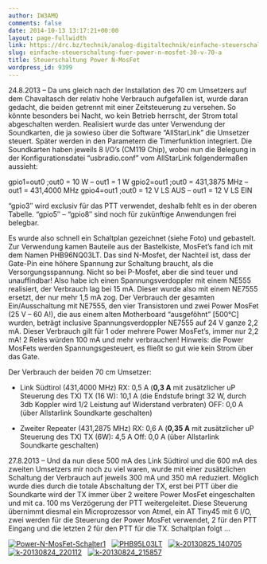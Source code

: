 ```yaml
---
author: IW3AMQ
comments: false
date: 2014-10-13 13:17:21+00:00
layout: page-fullwidth
link: https://drc.bz/technik/analog-digitaltechnik/einfache-steuerschaltung-fuer-power-n-mosfet-30-v-70-a/
slug: einfache-steuerschaltung-fuer-power-n-mosfet-30-v-70-a
title: Steuerschaltung Power N-MosFet
wordpress_id: 9399
---
```


24.8.2013 – Da uns gleich nach der Installation des 70 cm Umsetzers auf dem Chavaltasch der relativ hohe Verbrauch aufgefallen ist, wurde daran gedacht, die beiden getrennt mit einer Zeitsteuerung zu versehen. So könnte besonders bei Nacht, wo kein Betrieb herrscht, der Strom total abgeschalten werden. Realisiert wurde das unter Verwendung der Soundkarten, die ja sowieso über die Software “AllStarLink” die Umsetzer steuert. Später werden in den Parametern die Timerfunktion integriert. Die Soundkarten haben jeweils 8 I/O’s (CM119 Chip), wobei nun die Belegung in der Konfigurationsdatei “usbradio.conf” vom AllStarLink folgendermaßen aussieht:

gpio1=out0 ;out0 = 10 W – out1 = 1 W gpio2=out1 ;out0 = 431,3875 MHz – out1 = 431,4000 MHz gpio4=out1 ;out0 = 12 V LS AUS – out1 = 12 V LS EIN

“gpio3″ wird exclusiv für das PTT verwendet, deshalb fehlt es in der oberen Tabelle. “gpio5″ – “gpio8″ sind noch für zukünftige Anwendungen frei belegbar.

Es wurde also schnell ein Schaltplan gezeichnet (siehe Foto) und gebastelt. Zur Verwendung kamen Bauteile aus der Bastelkiste, MosFet’s fand ich mit dem Namen PHB96NQ03LT. Das sind N-Mosfet, der Nachteil ist, dass der Gate-Pin eine höhere Spannung zur Schaltung braucht, als die Versorgungsspannung. Nicht so bei P-Mosfet, aber die sind teuer und unauffindbar! Also habe ich einen Spannungsverdoppler mit einem NE555 realisiert, der Verbrauch lag bei 15 mA. Dieser wurde also mit einem NE7555 ersetzt, der nur mehr 1,5 mA zog. Der Verbrauch der gesamten Ein/Ausschaltung mit NE7555, den vier Transistoren und zwei Power MosFet (25 V – 60 A!), die aus einem alten Motherboard “ausgeföhnt” [500°C] wurden, beträgt inclusive Spannungsverdoppler NE7555 auf 24 V ganze 2,2 mA. Dieser Verbrauch gilt für 1 oder mehrere Power MosFet’s, immer nur 2,2 mA! 2 Relès würden 100 mA und mehr verbrauchen! Hinweis: die Power MosFets werden Spannungsgesteuert, es fließt so gut wie kein Strom über das Gate.

Der Verbrauch der beiden 70 cm Umsetzer:



	
  * Link Südtirol (431,4000 MHz) RX: 0,5 A (**0,3 A** mit zusätzlicher uP Steuerung des TX) TX (16 W): 10,1 A (die Endstufe bringt 32 W, durch 3db Koppler wird 1/2 Leistung auf Widerstand verbraten) OFF: 0,0 A (über Allstarlink Soundkarte geschalten)



	
  * Zweiter Repeater (431,2875 MHz) RX: 0,6 A (**0,35 A** mit zusätzlicher uP Steuerung des TX) TX (6W): 4,5 A Off: 0,0 A (über Allstarlink Soundkarte geschalten)


27.8.2013 – Und da nun diese 500 mA des Link Südtirol und die 600 mA des zweiten Umsetzers mir noch zu viel waren, wurde mit einer zusätzlichen Schaltung der Verbrauch auf jeweils 300 mA und 350 mA reduziert. Möglich wurde dies durch die totale Abschaltung der TX, erst bei PTT über die Soundkarte wird der TX immer über 2 weitere Power MosFet eingeschalten und mit ca. 100 ms Verzögerung der PTT weitergeleitet. Diese Steuerung übernimmt diesmal ein Microprozessor von Atmel, ein AT Tiny45 mit 6 I/O, zwei werden für die Steuerung der Power MosFet verwendet, 2 für den PTT Eingang und die letzten 2 für den PTT für die TX. Schaltplan folgt …

[![Power-N-MosFet-Schalter1](https://drc.bz/wp-content/uploads/2014/10/Power-N-MosFet-Schalter1-300x269.jpg)](https://drc.bz/wp-content/uploads/2014/10/Power-N-MosFet-Schalter1.jpg)   [![PHB95L03LT](https://drc.bz/wp-content/uploads/2014/10/PHB95L03LT-300x218.jpg)](https://drc.bz/wp-content/uploads/2014/10/PHB95L03LT.jpg)   [![k-20130825_140705](https://drc.bz/wp-content/uploads/2014/10/k-20130825_140705-300x225.jpg)](https://drc.bz/wp-content/uploads/2014/10/k-20130825_140705.jpg)   [![k-20130824_220112](https://drc.bz/wp-content/uploads/2014/10/k-20130824_220112-300x225.jpg)](https://drc.bz/wp-content/uploads/2014/10/k-20130824_220112.jpg)   [![k-20130824_215857](https://drc.bz/wp-content/uploads/2014/10/k-20130824_215857-300x225.jpg)](https://drc.bz/wp-content/uploads/2014/10/k-20130824_215857.jpg)
